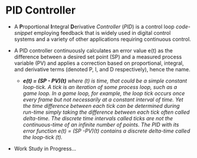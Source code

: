 # PID Controller

- A **P**roportional **I**ntegral **D**erivative *Controller* (*PID*) is a control loop *code-snippet* employing feedback that is widely used in digital control systems and a variety of other applications requiring continuous control. 

- A PID controller continuously calculates an error value e(t) as the difference between a desired set point (SP) and a measured process variable (PV) and applies a correction based on proportional, integral, and derivative terms (denoted P, I, and D respectively), hence the name.

  - ***e(t) = (SP - PV)(t)*** *where (t) is time, that could be a simple constant loop-tick. A tick is an iteration of some process loop, such as a game loop. In a game loop, for example, the loop tick occurs once every frame but not necessarily at a constant interval of time. Yet the time difference between each tick can be determined during run-time simply taking the difference between each tick often called delta-time. The discrete time intervals called ticks are not the continuous-time of an infinite number of points. The PID with its error function e(t) = (SP -PV)(t) contains a discrete delta-time called the loop-tick (t).*

- Work Study in Progress...
